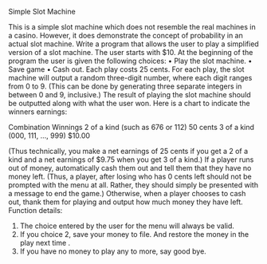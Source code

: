 Simple Slot Machine

This is a simple slot machine which does not resemble the real machines in a casino. However, it
does demonstrate the concept of probability in an actual slot machine.
Write a program that allows the user to play a simplified version of a slot machine. The user starts
with $10. At the beginning of the program the user is given the following choices:
• Play the slot machine.
• Save game
• Cash out.
Each play costs 25 cents. For each play, the slot machine will output a random three-digit number,
where each digit ranges from 0 to 9. (This can be done by generating three separate integers in
between 0 and 9, inclusive.) The result of playing the slot machine should be outputted along with
what the user won. Here is a chart to indicate the winners earnings:

Combination Winnings
2 of a kind (such as 676 or 112) 50 cents
3 of a kind (000, 111, ..., 999) $10.00

(Thus technically, you make a net earnings of 25 cents if you get a 2 of a kind and a net earnings of
$9.75 when you get 3 of a kind.)
If a player runs out of money, automatically cash them out and tell them that they have no money
left. (Thus, a player, after losing who has 0 cents left should not be prompted with the menu at all.
Rather, they should simply be presented with a message to end the game.) Otherwise, when a
player chooses to cash out, thank them for playing and output how much money they have left.
Function details:
1. The choice entered by the user for the menu will always be valid.
2. If you choice 2, save your money to file. And restore the money in the play next time .
3. If you have no money to play any to more, say good bye.
